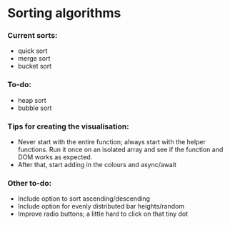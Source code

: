 # Sorting algorithms

### Current sorts:
- quick sort
- merge sort
- bucket sort

### To-do:
- heap sort
- bubble sort

### Tips for creating the visualisation:
- Never start with the entire function; always start with the helper functions. Run it once on an isolated array and see if the function and DOM works as expected.
- After that, start adding in the colours and async/await

### Other to-do:
- Include option to sort ascending/descending
- Include option for evenly distributed bar heights/random
- Improve radio buttons; a little hard to click on that tiny dot